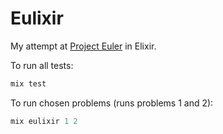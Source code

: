 # Eulixir

My attempt at [Project Euler](http://projecteuler.net) in Elixir.

To run all tests:
```elixir
mix test
```

To run chosen problems (runs problems 1 and 2):

```elixir
mix eulixir 1 2
```
